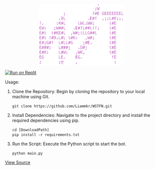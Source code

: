 <p align="center"><img src="https://github.com/Liammkr/WSTMAIL/blob/main/WSTLOGO.png?raw=true"height="200"></p>

[![Run on Replit](https://binbashbanana.github.io/deploy-buttons/buttons/remade/replit.svg)](https://replit.com/github/Liammkr/WSTFN)

Usage:
1. Clone the Repository: Begin by cloning the repository to your local machine using Git.
   ```
   git clone https://github.com/Liammkr/WSTFN.git
   ```

3. Install Dependencies: Navigate to the project directory and install the required dependencies using pip.
   ```
   cd [DownloadPath]
   pip install -r requirements.txt
   ```

3. Run the Script: Execute the Python script to start the bot.
   ```
   python main.py
   ```

<a href='https://github.com/Liammkr/WSTFN'>View Source</a>
